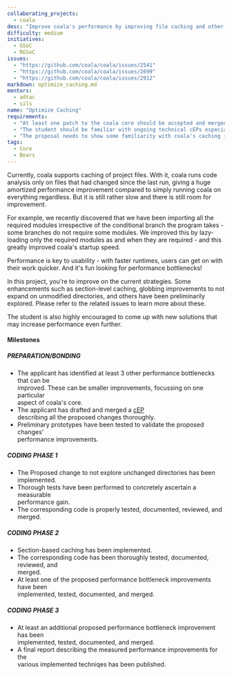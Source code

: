 ```yaml
---
collaborating_projects:
  - coala
desc: "Improve coala's performance by improving file caching and other performance bottlenecks."
difficulty: medium
initiatives:
  - GSoC
  - RGSoC
issues:
  - "https://github.com/coala/coala/issues/2541"
  - "https://github.com/coala/coala/issues/2699"
  - "https://github.com/coala/coala/issues/2912"
markdown: optimize_caching.md
mentors:
  - adtac
  - sils
name: "Optimize Caching"
requirements:
  - "At least one patch to the coala core should be accepted and merged."
  - "The student should be familiar with ongoing technical cEPs especially [cEP-0002](https://github.com/coala/cEPs/blob/master/cEP-0002.md)."
  - "The proposal needs to show some familiarity with coala's caching implementation."
tags:
  - Core
  - Bears
---
```

Currently, coala supports caching of project files. With it, coala runs
code analysis only on files that had changed since the last run, giving a
huge amortized performance improvement compared to simply running coala on
everything regardless. But it is still rather slow and there is still
room for improvement.

For example, we recently discovered that we have been importing all
the required modules irrespective of the conditional branch the program
takes - some branches do not require some modules. We improved this
by lazy-loading only the required modules as and when they are required - and
this greatly improved coala's startup speed.

Performance is key to usability - with faster runtimes, users can get on
with their work quicker. And it's fun looking for performance bottlenecks!

In this project, you're to improve on the current strategies. Some enhancements
such as section-level caching, globbing improvements to not expand on
unmodified directories, and others have been preliminarily explored. Please
refer to the related issues to learn more about these.

The student is also highly encouraged to come up with new solutions that may
increase performance even further.

#### Milestones

##### PREPARATION/BONDING

* The applicant has identified at least 3 other performance bottlenecks that can be  
  improved. These can be smaller improvements, focussing on one particular  
  aspect of coala's core.
* The applicant has drafted and merged a [cEP](https://github.com/coala/ceps)  
  describing all the proposed changes thoroughly.
* Preliminary prototypes have been tested to validate the proposed changes'  
  performance improvements.

##### CODING PHASE 1

* The Proposed change to not explore unchanged directories has been  
  implemented.
* Thorough tests have been performed to concretely ascertain a measurable  
  performance gain.
* The corresponding code is properly tested, documented, reviewed, and merged.

##### CODING PHASE 2

* Section-based caching has been implemented.
* The corresponding code has been thoroughly tested, documented, reviewed, and  
  merged.
* At least one of the proposed performance bottleneck improvements have been  
  implemented, tested, documented, and merged.

##### CODING PHASE 3

* At least an additional proposed performance bottleneck improvement has been  
  implemented, tested, documented, and merged.
* A final report describing the measured performance improvements for the  
  various implemented techniqes has been published.
